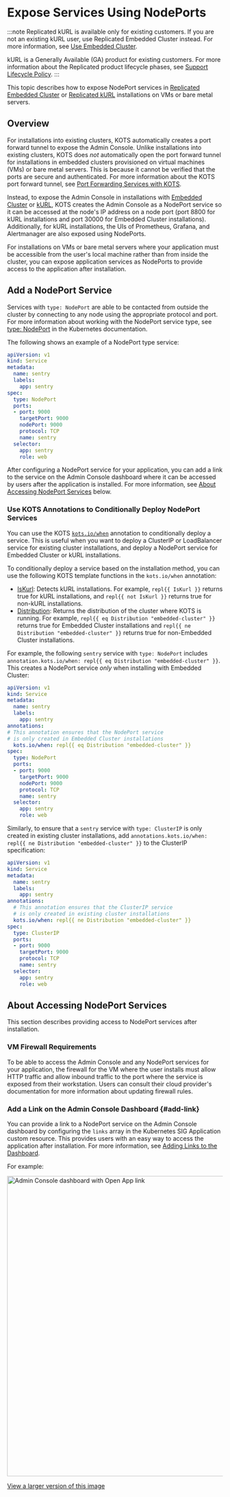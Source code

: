 # Expose Services Using NodePorts

:::note
Replicated kURL is available only for existing customers. If you are not an existing kURL user, use Replicated Embedded Cluster instead. For more information, see [Use Embedded Cluster](/vendor/embedded-overview).

kURL is a Generally Available (GA) product for existing customers. For more information about the Replicated product lifecycle phases, see [Support Lifecycle Policy](/vendor/policies-support-lifecycle).
:::

This topic describes how to expose NodePort services in [Replicated Embedded Cluster](/vendor/embedded-overview) or [Replicated kURL](/vendor/kurl-about) installations on VMs or bare metal servers.

## Overview

For installations into existing clusters, KOTS automatically creates a port forward tunnel to expose the Admin Console. Unlike installations into existing clusters, KOTS does _not_ automatically open the port forward tunnel for installations in embedded clusters provisioned on virtual machines (VMs) or bare metal servers. This is because it cannot be verified that the ports are secure and authenticated. For more information about the KOTS port forward tunnel, see [Port Forwarding Services with KOTS](/vendor/admin-console-port-forward).

Instead, to expose the Admin Console in installations with [Embedded Cluster](/vendor/embedded-overview) or [kURL](/vendor/kurl-about), KOTS creates the Admin Console as a NodePort service so it can be accessed at the node's IP address on a node port (port 8800 for kURL installations and port 30000 for Embedded Cluster installations). Additionally, for kURL installations, the UIs of Prometheus, Grafana, and Alertmanager are also exposed using NodePorts.

For installations on VMs or bare metal servers where your application must be accessible from the user's local machine rather than from inside the cluster, you can expose application services as NodePorts to provide access to the application after installation.

## Add a NodePort Service

Services with `type: NodePort` are able to be contacted from outside the cluster by connecting to any node using the appropriate protocol and port. For more information about working with the NodePort service type, see [type: NodePort](https://kubernetes.io/docs/concepts/services-networking/service/#type-nodeport) in the Kubernetes documentation.

The following shows an example of a NodePort type service:

```yaml
apiVersion: v1
kind: Service
metadata:
  name: sentry
  labels:
    app: sentry
spec:
  type: NodePort
  ports:
  - port: 9000
    targetPort: 9000
    nodePort: 9000
    protocol: TCP
    name: sentry
  selector:
    app: sentry
    role: web
```

After configuring a NodePort service for your application, you can add a link to the service on the Admin Console dashboard where it can be accessed by users after the application is installed. For more information, see [About Accessing NodePort Services](#about-accessing-nodeport-services) below.  

### Use KOTS Annotations to Conditionally Deploy NodePort Services 

You can use the KOTS [`kots.io/when`](/vendor/packaging-include-resources#kotsiowhen) annotation to conditionally deploy a service. This is useful when you want to deploy a ClusterIP or LoadBalancer service for existing cluster installations, and deploy a NodePort service for Embedded Cluster or kURL installations.

To conditionally deploy a service based on the installation method, you can use the following KOTS template functions in the `kots.io/when` annotation:
* [IsKurl](/reference/template-functions-static-context#iskurl): Detects kURL installations. For example, `repl{{ IsKurl }}` returns true for kURL installations, and `repl{{ not IsKurl }}` returns true for non-kURL installations.
* [Distribution](/reference/template-functions-static-context#distribution): Returns the distribution of the cluster where KOTS is running. For example, `repl{{ eq Distribution "embedded-cluster" }}` returns true for Embedded Cluster installations and `repl{{ ne Distribution "embedded-cluster" }}` returns true for non-Embedded Cluster installations.

For example, the following `sentry` service with `type: NodePort` includes `annotation.kots.io/when: repl{{ eq Distribution "embedded-cluster" }}`. This creates a NodePort service _only_ when installing with Embedded Cluster:

  ```yaml
  apiVersion: v1
  kind: Service
  metadata:
    name: sentry
    labels:
      app: sentry
  annotations:
  # This annotation ensures that the NodePort service
  # is only created in Embedded Cluster installations
    kots.io/when: repl{{ eq Distribution "embedded-cluster" }}
  spec:
    type: NodePort
    ports:
    - port: 9000
      targetPort: 9000
      nodePort: 9000
      protocol: TCP
      name: sentry
    selector:
      app: sentry
      role: web
  ```

Similarly, to ensure that a `sentry` service with `type: ClusterIP` is only created in existing cluster installations, add `annotations.kots.io/when: repl{{ ne Distribution "embedded-cluster" }}` to the ClusterIP specification:

```yaml
apiVersion: v1
kind: Service
metadata:
  name: sentry
  labels:
    app: sentry
annotations:
  # This annotation ensures that the ClusterIP service 
  # is only created in existing cluster installations
  kots.io/when: repl{{ ne Distribution "embedded-cluster" }}
spec:
  type: ClusterIP
  ports:
  - port: 9000
    targetPort: 9000
    protocol: TCP
    name: sentry
  selector:
    app: sentry
    role: web
```

## About Accessing NodePort Services 

This section describes providing access to NodePort services after installation.

### VM Firewall Requirements

To be able to access the Admin Console and any NodePort services for your application, the firewall for the VM where the user installs must allow HTTP traffic and allow inbound traffic to the port where the service is exposed from their workstation. Users can consult their cloud provider's documentation for more information about updating firewall rules.

### Add a Link on the Admin Console Dashboard {#add-link} 

You can provide a link to a NodePort service on the Admin Console dashboard by configuring the `links` array in the Kubernetes SIG Application custom resource. This provides users with an easy way to access the application after installation. For more information, see [Adding Links to the Dashboard](admin-console-adding-buttons-links).

For example:

<img alt="Admin Console dashboard with Open App link" src="/images/gitea-open-app.png" width="700px"/>

[View a larger version of this image](/images/gitea-open-app.png)